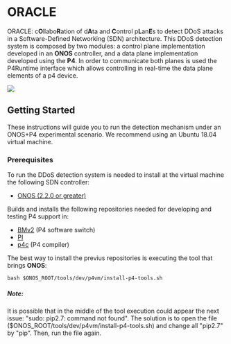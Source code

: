 # ORACLE

ORACLE: c**O**llabo**R**ation of d**A**ta and **C**ontrol p**L**an**E**s to detect DDoS attacks in a Software-Defined Networking (SDN) architecture. This DDoS detection system is composed by two modules: a control plane implementation developed in an **ONOS** controller, and a data plane implementation developed using the **P4**.  In order to communicate both planes is used the P4Runtime interface which allows controlling in real-time the data plane elements of a p4 device.

![](https://github.com/sebitas0623/ORACLE_ddos/blob/master/images/Archit.png)


## Getting Started

These instructions will guide you to run the detection mechanism under an ONOS+P4 experimental scenario. We recommend using an Ubuntu 18.04 virtual machine.

### Prerequisites

To run the DDoS detection system is needed to install at the virtual machine the following SDN controller:

- [ONOS (2.2.0 or greater)](https://wiki.onosproject.org/display/ONOS/Development+Environment+Setup "ONOS")

Builds and installs the following repositories needed for developing and testing P4 support in:

- [BMv2](https://github.com/p4lang/behavioral-model) (P4 software switch)
- [PI](https://github.com/p4lang/PI)
- [p4c](https://github.com/p4lang/p4c) (P4 compiler)

The best way to install the previus repositories is executing the tool that brings **ONOS**:

```
bash $ONOS_ROOT/tools/dev/p4vm/install-p4-tools.sh
```

##### Note:
It is possible that in the middle of the tool execution could appear the next issue: "sudo: pip2.7: command not found". The solution is to open the file ($ONOS_ROOT/tools/dev/p4vm/install-p4-tools.sh) and change all "pip2.7" by "pip". Then, run the file again.
